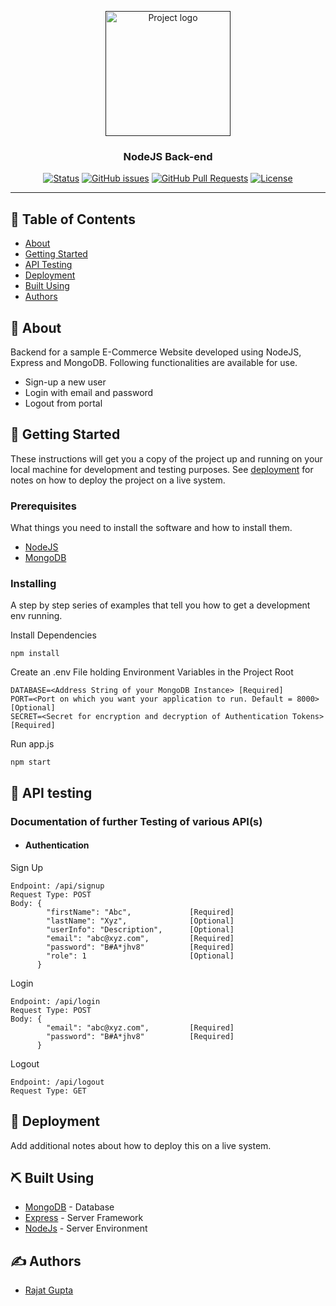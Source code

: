 <p align="center">
  <a href="" rel="noopener">
 <img width=200px height=200px src="https://upload.wikimedia.org/wikipedia/commons/d/d9/Node.js_logo.svg" alt="Project logo"></a>
</p>

<h3 align="center">NodeJS Back-end</h3>

<div align="center">

[![Status](https://img.shields.io/badge/status-active-success.svg)]()
[![GitHub issues](https://img.shields.io/github/issues/r4rajat/nodejs-backend)](https://github.com/r4rajat/nodejs-backend/issues)
[![GitHub Pull Requests](https://img.shields.io/github/issues-pr/r4rajat/nodejs-backend.svg)](https://github.com/r4rajat/nodejs-backend/pulls)
[![License](https://img.shields.io/badge/license-MIT-blue.svg)](/LICENSE)

</div>

---


## 📝 Table of Contents

- [About](#about)
- [Getting Started](#getting_started)
- [API Testing](#api_tests)
- [Deployment](#deployment)
- [Built Using](#built_using)
- [Authors](#authors)

## 🧐 About <a name = "about"></a>

Backend for a sample E-Commerce Website developed using NodeJS, Express and MongoDB.
Following functionalities are available for use.

- Sign-up a new user
- Login with email and password
- Logout from portal

## 🏁 Getting Started <a name = "getting_started"></a>

These instructions will get you a copy of the project up and running on your local machine for development and testing purposes. See [deployment](#deployment) for notes on how to deploy the project on a live system.

### Prerequisites

What things you need to install the software and how to install them.

- [NodeJS](https://docs.npmjs.com/downloading-and-installing-node-js-and-npm)
- [MongoDB](https://docs.mongodb.com/manual/installation/)


### Installing

A step by step series of examples that tell you how to get a development env running.

Install Dependencies

```
npm install
```

Create an .env File holding Environment Variables in the Project Root 

```
DATABASE=<Address String of your MongoDB Instance> [Required]
PORT=<Port on which you want your application to run. Default = 8000> [Optional]
SECRET=<Secret for encryption and decryption of Authentication Tokens> [Required]
```

Run app.js
```
npm start
```
## 🔧 API testing <a name = "api_tests"></a>

### Documentation of further Testing of various API(s)

- #### Authentication

Sign Up
```
Endpoint: /api/signup
Request Type: POST
Body: {
        "firstName": "Abc",             [Required]
        "lastName": "Xyz",              [Optional]
        "userInfo": "Description",      [Optional]
        "email": "abc@xyz.com",         [Required]
        "password": "B#A*jhv8"          [Required]
        "role": 1                       [Optional]
      }
```

Login
```
Endpoint: /api/login
Request Type: POST
Body: {
        "email": "abc@xyz.com",         [Required]
        "password": "B#A*jhv8"          [Required]
      }
```

Logout
```
Endpoint: /api/logout
Request Type: GET
```

## 🚀 Deployment <a name = "deployment"></a>

Add additional notes about how to deploy this on a live system.

## ⛏️ Built Using <a name = "built_using"></a>

- [MongoDB](https://www.mongodb.com/) - Database
- [Express](https://expressjs.com/) - Server Framework
- [NodeJs](https://nodejs.org/en/) - Server Environment

## ✍️ Authors <a name = "authors"></a>

- [Rajat Gupta](https://github.com/r4rajat)

